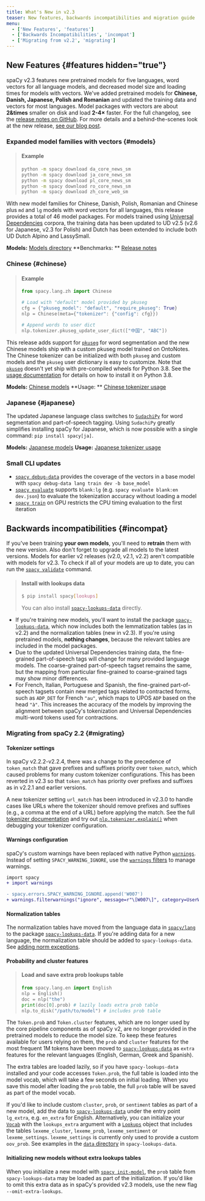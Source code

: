 ```yaml
---
title: What's New in v2.3
teaser: New features, backwards incompatibilities and migration guide
menu:
  - ['New Features', 'features']
  - ['Backwards Incompatibilities', 'incompat']
  - ['Migrating from v2.2', 'migrating']
---
```


## New Features {#features hidden="true"}

spaCy v2.3 features new pretrained models for five languages, word vectors for
all language models, and decreased model size and loading times for models with
vectors. We've added pretrained models for **Chinese, Danish, Japanese, Polish
and Romanian** and updated the training data and vectors for most languages.
Model packages with vectors are about **2&times** smaller on disk and load
**2-4&times;** faster. For the full changelog, see the
[release notes on GitHub](https://github.com/explosion/spaCy/releases/tag/v2.3.0).
For more details and a behind-the-scenes look at the new release,
[see our blog post](https://explosion.ai/blog/spacy-v2-3).

### Expanded model families with vectors {#models}

> #### Example
>
> ```bash
> python -m spacy download da_core_news_sm
> python -m spacy download ja_core_news_sm
> python -m spacy download pl_core_news_sm
> python -m spacy download ro_core_news_sm
> python -m spacy download zh_core_web_sm
> ```

With new model families for Chinese, Danish, Polish, Romanian and Chinese plus
`md` and `lg` models with word vectors for all languages, this release provides
a total of 46 model packages. For models trained using
[Universal Dependencies](https://universaldependencies.org) corpora, the
training data has been updated to UD v2.5 (v2.6 for Japanese, v2.3 for Polish)
and Dutch has been extended to include both UD Dutch Alpino and LassySmall.

<Infobox>

**Models:** [Models directory](/models) **Benchmarks: **
[Release notes](https://github.com/explosion/spaCy/releases/tag/v2.3.0)

</Infobox>

### Chinese {#chinese}

> #### Example
>
> ```python
> from spacy.lang.zh import Chinese
>
> # Load with "default" model provided by pkuseg
> cfg = {"pkuseg_model": "default", "require_pkuseg": True}
> nlp = Chinese(meta={"tokenizer": {"config": cfg}})
>
> # Append words to user dict
> nlp.tokenizer.pkuseg_update_user_dict(["中国", "ABC"])
> ```

This release adds support for
[`pkuseg`](https://github.com/lancopku/pkuseg-python) for word segmentation and
the new Chinese models ship with a custom pkuseg model trained on OntoNotes. The
Chinese tokenizer can be initialized with both `pkuseg` and custom models and
the `pkuseg` user dictionary is easy to customize. Note that
[`pkuseg`](https://github.com/lancopku/pkuseg-python) doesn't yet ship with
pre-compiled wheels for Python 3.8. See the
[usage documentation](/usage/models#chinese) for details on how to install it on
Python 3.8.

<Infobox>

**Models:** [Chinese models](/models/zh) **Usage: **
[Chinese tokenizer usage](/usage/models#chinese)

</Infobox>

### Japanese {#japanese}

The updated Japanese language class switches to
[`SudachiPy`](https://github.com/WorksApplications/SudachiPy) for word
segmentation and part-of-speech tagging. Using `SudachiPy` greatly simplifies
installing spaCy for Japanese, which is now possible with a single command:
`pip install spacy[ja]`.

<Infobox>

**Models:** [Japanese models](/models/ja) **Usage:**
[Japanese tokenizer usage](/usage/models#japanese)

</Infobox>

### Small CLI updates

- [`spacy debug-data`](/api/cli#debug-data) provides the coverage of the vectors
  in a base model with `spacy debug-data lang train dev -b base_model`
- [`spacy evaluate`](/api/cli#evaluate) supports `blank:lg` (e.g.
  `spacy evaluate blank:en dev.json`) to evaluate the tokenization accuracy
  without loading a model
- [`spacy train`](/api/cli#train) on GPU restricts the CPU timing evaluation to
  the first iteration

## Backwards incompatibilities {#incompat}

<Infobox title="Important note on models" variant="warning">

If you've been training **your own models**, you'll need to **retrain** them
with the new version. Also don't forget to upgrade all models to the latest
versions. Models for earlier v2 releases (v2.0, v2.1, v2.2) aren't compatible
with models for v2.3. To check if all of your models are up to date, you can run
the [`spacy validate`](/api/cli#validate) command.

</Infobox>

> #### Install with lookups data
>
> ```bash
> $ pip install spacy[lookups]
> ```
>
> You can also install
> [`spacy-lookups-data`](https://github.com/explosion/spacy-lookups-data)
> directly.

- If you're training new models, you'll want to install the package
  [`spacy-lookups-data`](https://github.com/explosion/spacy-lookups-data), which
  now includes both the lemmatization tables (as in v2.2) and the normalization
  tables (new in v2.3). If you're using pretrained models, **nothing changes**,
  because the relevant tables are included in the model packages.
- Due to the updated Universal Dependencies training data, the fine-grained
  part-of-speech tags will change for many provided language models. The
  coarse-grained part-of-speech tagset remains the same, but the mapping from
  particular fine-grained to coarse-grained tags may show minor differences.
- For French, Italian, Portuguese and Spanish, the fine-grained part-of-speech
  tagsets contain new merged tags related to contracted forms, such as `ADP_DET`
  for French `"au"`, which maps to UPOS `ADP` based on the head `"à"`. This
  increases the accuracy of the models by improving the alignment between
  spaCy's tokenization and Universal Dependencies multi-word tokens used for
  contractions.

### Migrating from spaCy 2.2 {#migrating}

#### Tokenizer settings

In spaCy v2.2.2-v2.2.4, there was a change to the precedence of `token_match`
that gave prefixes and suffixes priority over `token_match`, which caused
problems for many custom tokenizer configurations. This has been reverted in
v2.3 so that `token_match` has priority over prefixes and suffixes as in v2.2.1
and earlier versions.

A new tokenizer setting `url_match` has been introduced in v2.3.0 to handle
cases like URLs where the tokenizer should remove prefixes and suffixes (e.g., a
comma at the end of a URL) before applying the match. See the full
[tokenizer documentation](/usage/linguistic-features#tokenization) and try out
[`nlp.tokenizer.explain()`](/usage/linguistic-features#tokenizer-debug) when
debugging your tokenizer configuration.

#### Warnings configuration

spaCy's custom warnings have been replaced with native Python
[`warnings`](https://docs.python.org/3/library/warnings.html). Instead of
setting `SPACY_WARNING_IGNORE`, use the [`warnings`
filters](https://docs.python.org/3/library/warnings.html#the-warnings-filter)
to manage warnings.

```diff
import spacy
+ import warnings

- spacy.errors.SPACY_WARNING_IGNORE.append('W007')
+ warnings.filterwarnings("ignore", message=r"\[W007\]", category=UserWarning)
```

#### Normalization tables

The normalization tables have moved from the language data in
[`spacy/lang`](https://github.com/explosion/spaCy/tree/master/spacy/lang) to the
package [`spacy-lookups-data`](https://github.com/explosion/spacy-lookups-data).
If you're adding data for a new language, the normalization table should be
added to `spacy-lookups-data`. See
[adding norm exceptions](/usage/adding-languages#norm-exceptions).

#### Probability and cluster features

> #### Load and save extra prob lookups table
>
> ```python
> from spacy.lang.en import English
> nlp = English()
> doc = nlp("the")
> print(doc[0].prob) # lazily loads extra prob table
> nlp.to_disk("/path/to/model") # includes prob table
> ```

The `Token.prob` and `Token.cluster` features, which are no longer used by the
core pipeline components as of spaCy v2, are no longer provided in the
pretrained models to reduce the model size. To keep these features available for
users relying on them, the `prob` and `cluster` features for the most frequent
1M tokens have been moved to
[`spacy-lookups-data`](https://github.com/explosion/spacy-lookups-data) as
`extra` features for the relevant languages (English, German, Greek and
Spanish).

The extra tables are loaded lazily, so if you have `spacy-lookups-data`
installed and your code accesses `Token.prob`, the full table is loaded into the
model vocab, which will take a few seconds on initial loading. When you save
this model after loading the `prob` table, the full `prob` table will be saved
as part of the model vocab.

If you'd like to include custom `cluster`, `prob`, or `sentiment` tables as part
of a new model, add the data to
[`spacy-lookups-data`](https://github.com/explosion/spacy-lookups-data) under
the entry point `lg_extra`, e.g. `en_extra` for English. Alternatively, you can
initialize your [`Vocab`](/api/vocab) with the `lookups_extra` argument with a
[`Lookups`](/api/lookups) object that includes the tables `lexeme_cluster`,
`lexeme_prob`, `lexeme_sentiment` or `lexeme_settings`. `lexeme_settings` is
currently only used to provide a custom `oov_prob`. See examples in the
[`data` directory](https://github.com/explosion/spacy-lookups-data/tree/master/spacy_lookups_data/data)
in `spacy-lookups-data`.

#### Initializing new models without extra lookups tables

When you initialize a new model with [`spacy init-model`](/api/cli#init-model),
the `prob` table from `spacy-lookups-data` may be loaded as part of the
initialization. If you'd like to omit this extra data as in spaCy's provided
v2.3 models, use the new flag `--omit-extra-lookups`.
